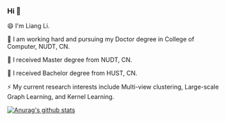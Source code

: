 ### Hi 👋
😄 I'm Liang Li.

🌱 I am working hard and pursuing my Doctor degree in College of Computer, NUDT, CN.

🔭 I received Master degree from NUDT, CN.

👯 I received Bachelor degree from HUST, CN.

⚡ My current research interests include Multi-view clustering, Large-scale Graph Learning, and Kernel Learning.

[![Anurag's github stats](https://github-readme-stats.vercel.app/api?username=liliangnudt)](https://github.com/anuraghazra/github-readme-stats)


<!--
**liliangnudt/liliangnudt** is a ✨ _special_ ✨ repository because its `README.md` (this file) appears on your GitHub profile.

Here are some ideas to get you started:

- 🔭 I’m currently working on ...
- 🌱 I’m currently learning ...
- 👯 I’m looking to collaborate on ...
- 🤔 I’m looking for help with ...
- 💬 Ask me about ...
- 📫 How to reach me: ...
- 😄 Pronouns: ...
- ⚡ Fun fact: ...
-->
